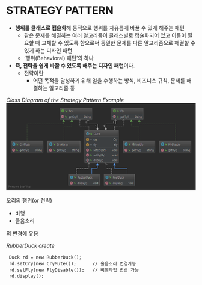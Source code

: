 **STRATEGY PATTERN**
=

* **행위를 클래스로 캡슐화**해 동적으로 행위를 자유롭게 바꿀 수 있게 해주는 패턴
  * 같은 문제를 해결하는 여러 알고리즘이 클래스별로 캡슐화되어 있고 이들이 필요할 때 교체할 수 있도록 함으로써 동일한 문제를 다른 알고리즘으로 해결할 수 있게 하는 디자인 패턴
  * ‘행위(Behavioral) 패턴’의 하나
* **즉, 전략을 쉽게 바꿀 수 있도록 해주는 디자인 패턴**이다.
  * 전략이란
    * 어떤 목적을 달성하기 위해 일을 수행하는 방식, 비즈니스 규칙, 문제를 해결하는 알고리즘 등

_Class Diagram of the Strategy Pattern Example_
![Alt text](./Package%20strategy.png)

오리의 행위(or 전략)
 * 비행
 * 울음소리
 
 의 변경에 유용
 
 _RubberDuck create_
 ~~~ 
  Duck rd = new RubberDuck();
  rd.setCry(new CryMute());      // 울음소리 변경가능
  rd.setFly(new FlyDisable());   // 비행타입 변경 가능
  rd.display();
 ~~~